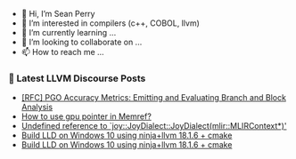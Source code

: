 - 👋 Hi, I’m Sean Perry
- 👀 I’m interested in compilers (c++, COBOL, llvm)
- 🌱 I’m currently learning ...
- 💞️ I’m looking to collaborate on ...
- 📫 How to reach me ...

<!---
s66perry/s66perry is a ✨ special ✨ repository because its `README.md` (this file) appears on your GitHub profile.
You can click the Preview link to take a look at your changes.
--->
### 📕 Latest LLVM Discourse Posts

<!-- DISCOURSE-LLVM:START -->
- [[RFC] PGO Accuracy Metrics: Emitting and Evaluating Branch and Block Analysis](https://discourse.llvm.org/t/rfc-pgo-accuracy-metrics-emitting-and-evaluating-branch-and-block-analysis/73902?page=2#post_29)
- [How to use gpu pointer in Memref?](https://discourse.llvm.org/t/how-to-use-gpu-pointer-in-memref/79323#post_1)
- [Undefined reference to `joy::JoyDialect::JoyDialect&lpar;mlir::MLIRContext*&rpar;&#39;](https://discourse.llvm.org/t/undefined-reference-to-joy-joydialect-mlir-mlircontext/79309#post_3)
- [Build LLD on Windows 10 using ninja+llvm 18.1.6 + cmake](https://discourse.llvm.org/t/build-lld-on-windows-10-using-ninja-llvm-18-1-6-cmake/79318#post_6)
- [Build LLD on Windows 10 using ninja+llvm 18.1.6 + cmake](https://discourse.llvm.org/t/build-lld-on-windows-10-using-ninja-llvm-18-1-6-cmake/79318#post_5)
<!-- DISCOURSE-LLVM:END -->
